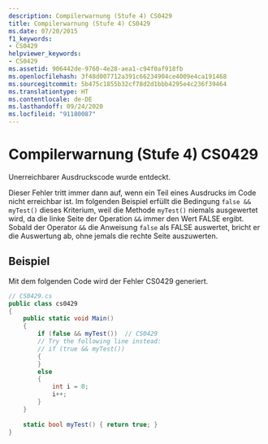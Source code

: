 ```yaml
---
description: Compilerwarnung (Stufe 4) CS0429
title: Compilerwarnung (Stufe 4) CS0429
ms.date: 07/20/2015
f1_keywords:
- CS0429
helpviewer_keywords:
- CS0429
ms.assetid: 906442de-9760-4e28-aea1-c94f0af918fb
ms.openlocfilehash: 3f48d007712a391c66234904ce4009e4ca191468
ms.sourcegitcommit: 5b475c1855b32cf78d2d1bbb4295e4c236f39464
ms.translationtype: HT
ms.contentlocale: de-DE
ms.lasthandoff: 09/24/2020
ms.locfileid: "91180087"
---
```

# <a name="compiler-warning-level-4-cs0429"></a>Compilerwarnung (Stufe 4) CS0429

Unerreichbarer Ausdruckscode wurde entdeckt.  
  
 Dieser Fehler tritt immer dann auf, wenn ein Teil eines Ausdrucks im Code nicht erreichbar ist. Im folgenden Beispiel erfüllt die Bedingung `false && myTest()` dieses Kriterium, weil die Methode `myTest()` niemals ausgewertet wird, da die linke Seite der Operation `&&` immer den Wert FALSE ergibt. Sobald der Operator `&&` die Anweisung `false` als FALSE auswertet, bricht er die Auswertung ab, ohne jemals die rechte Seite auszuwerten.  
  
## <a name="example"></a>Beispiel  

 Mit dem folgenden Code wird der Fehler CS0429 generiert.  
  
```csharp  
// CS0429.cs  
public class cs0429
{  
    public static void Main()
    {  
        if (false && myTest())  // CS0429  
        // Try the following line instead:  
        // if (true && myTest())  
        {  
        }  
        else  
        {  
            int i = 0;  
            i++;  
        }  
    }  
  
    static bool myTest() { return true; }  
}  
```
